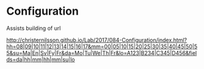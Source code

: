 # Configuration

Assists building of url

http://christernilsson.github.io/Lab/2017/084-Configuration/index.html?hh=08|09|10|11|12|13|14|15|16|17&mm=00|05|10|15|20|25|30|35|40|45|50|55&su=Ma|En|Sv|Fy|Fr&da=Mo|Tu|We|Th|Fr&lo=A123|B234|C345|D456&fields=da|hh|mm|hh|mm|su|lo

